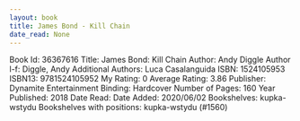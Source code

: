 ```yaml
---
layout: book
title: James Bond - Kill Chain
date_read: None
---
```


Book Id: 36367616
Title: James Bond: Kill Chain
Author: Andy Diggle
Author l-f: Diggle, Andy
Additional Authors: Luca Casalanguida
ISBN: 1524105953
ISBN13: 9781524105952
My Rating: 0
Average Rating: 3.86
Publisher: Dynamite Entertainment
Binding: Hardcover
Number of Pages: 160
Year Published: 2018
Date Read: 
Date Added: 2020/06/02
Bookshelves: kupka-wstydu
Bookshelves with positions: kupka-wstydu (#1560)

